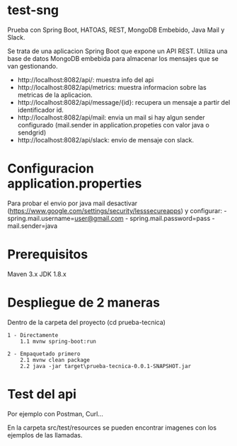 # test-sng
Prueba con Spring Boot, HATOAS, REST, MongoDB Embebido, Java Mail y Slack.

Se trata de una aplicacion Spring Boot que expone un API REST.
Utiliza una base de datos MongoDB embebida para almacenar los mensajes que se van gestionando.

- http://localhost:8082/api/: muestra info del api
- http://localhost:8082/api/metrics: muestra informacion sobre las metricas de la aplicacion.
- http://localhost:8082/api/message/{id}: recupera un mensaje a partir del identificador id.
- http://localhost:8082/api/mail: envia un mail si hay algun sender configurado (mail.sender in application.propeties con valor java o sendgrid)
- http://localhost:8082/api/slack: envio de mensaje con slack.

# Configuracion application.properties

Para probar el envio por java mail desactivar (https://www.google.com/settings/security/lesssecureapps) y configurar:
	- spring.mail.username=user@gmail.com
	- spring.mail.password=pass
	- mail.sender=java

# Prerequisitos
Maven 3.x
JDK 1.8.x

# Despliegue de 2 maneras
Dentro de la carpeta del proyecto (cd prueba-tecnica)

	1 - Directamente
		1.1 mvnw spring-boot:run
		
	2 - Empaquetado primero 
		2.1 mvnw clean package 
		2.2 java -jar target\prueba-tecnica-0.0.1-SNAPSHOT.jar  
		

# Test del api
Por ejemplo con Postman, Curl...

En la carpeta src/test/resources se pueden encontrar imagenes con los ejemplos de las llamadas.

